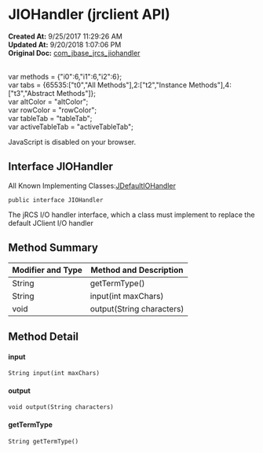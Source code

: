 # JIOHandler (jrclient API)

**Created At:** 9/25/2017 11:29:26 AM  
**Updated At:** 9/20/2018 1:07:06 PM  
**Original Doc:** [com_jbase_jrcs_jiohandler](https://docs.jbase.com/jrcs/com_jbase_jrcs_jiohandler)  

<!--<br>    try {<br>        if (location.href.indexOf('is-external=true') == -1) {<br>            parent.document.title="JIOHandler (jrclient   API)";<br>        }<br>    }<br>    catch(err) {<br>    }<br>//--><br>var methods = {"i0":6,"i1":6,"i2":6};<br>var tabs = {65535:["t0","All Methods"],2:["t2","Instance Methods"],4:["t3","Abstract Methods"]};<br>var altColor = "altColor";<br>var rowColor = "rowColor";<br>var tableTab = "tableTab";<br>var activeTableTab = "activeTableTab";
JavaScript is disabled on your browser.



## Interface JIOHandler

All Known Implementing Classes:[JDefaultIOHandler](/jrcs/com_jbase_jrcs_JDefaultIOHandler "class in com.jbase.jrcs")
```
public interface JIOHandler
```

The jRCS I/O handler interface, which a class must implement to replace the default JClient I/O handler

## Method Summary


| Modifier and Type<br> | Method and Description<br> |
| --- | --- |
| String<br> | getTermType()<br> |
| String<br> | input(int maxChars)<br> |
| void<br> | output(String characters)<br> |

### 




## Method Detail

#### input

```
String input(int maxChars)
```





#### output

```
void output(String characters)
```

#### 


#### 


#### getTermType

```
String getTermType()
```

